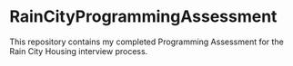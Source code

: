 # RainCityProgrammingAssessment
This repository contains my completed Programming Assessment for the Rain City Housing interview process. 
